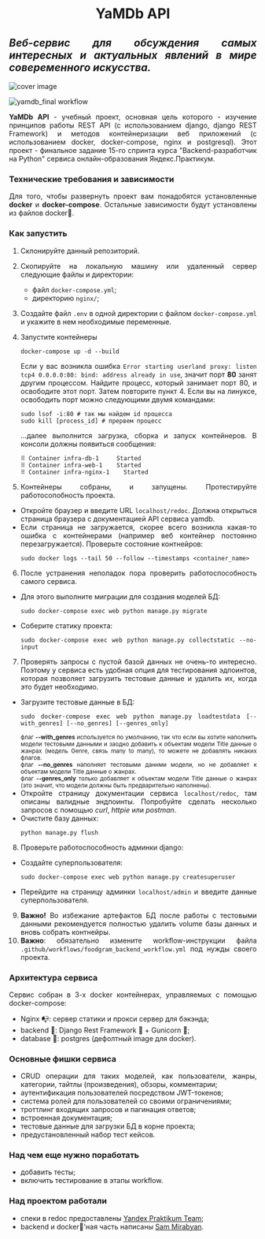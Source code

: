 <div style="text-align: center">

# YaMDb API
</div>

<div style="text-align: justify">

## _Веб-сервис для обсуждения самых интересных и актуальных явлений в мире совеременного искусства._

![cover image](https://1.bp.blogspot.com/_5B4d8ajFBoQ/S__zVQaqC8I/AAAAAAAAArw/i9FbR_vUpCI/s1600/ron-mueck9.jpg)

![yamdb_final workflow](https://github.com/sammirabyan/yamdb_final/actions/workflows/yamdb_workflow.yml/badge.svg)

**YaMDb API** - учебный проект, основная цель которого - изучение принципов работы REST API (с использованием django, django REST Framework) и методов контейнеризации веб приложений (с использованием docker, docker-compose, nginx и postgresql). Этот проект - финальное задание 15-го спринта курса "Backend-разработчик на Python" сервиса онлайн-образования Яндекс.Практикум.

### Технические требования и зависимости

Для того, чтобы развернуть проект вам понадобятся установленные **docker** и **docker-compose**.
Остальные зависимости будут установлены из файлов docker:whale:.

### Как запустить
1. Склонируйте данный репозиторий.
2. Скопируйте на локальную машину или удаленный сервер следующие файлы и директории:
    - файл `docker-compose.yml`;
    - директорию `nginx/`;
3. Создайте файл `.env` в одной директории с файлом `docker-compose.yml` и укажите в нем необходимые переменные.
4. Запустите контейнеры
    ```shell
    docker-compose up -d --build
    ```
    Если у вас возникла ошибка `Error starting userland proxy: listen tcp4 0.0.0.0:80: bind: address already in use`, значит порт __80__ занят другим процессом.
    Найдите процесс, который занимает порт 80, и освободите этот порт. Затем повторите пункт 4. 
    Если вы на линуксе, освободить порт можно следующими двумя командами:
    ```shell
    sudo lsof -i:80 # так мы найдем id процесса
    sudo kill [process_id] # прервем процесс
    ```

    ...далее выполнится загрузка, сборка и запуск  контейнеров. В консоли должны появиться сообщения:

    ```
    ⠿ Container infra-db-1     Started
    ⠿ Container infra-web-1    Started
    ⠿ Container infra-nginx-1    Started
    ```

5. Контейнеры собраны, и запущены. Протестируйте работосопобность проекта.

- Откройте браузер и введите URL `localhost/redoc`.
Должна открыться страница браузера с документацией API сервиса yamdb.
- Если страница не загружается, скорее всего возникла какая-то ошибка с контейнерами (например веб контейнер постоянно перезагружается).
Проверьте состояние контнейров:
    ```shell
    sudo docker logs --tail 50 --follow --timestamps <container_name>
    ```
6. После устранения неполадок пора проверить работоспособность самого сервиса.
- Для этого выполните миграции для создания моделей БД:
    ```shell
    sudo docker-compose exec web python manage.py migrate
    ```
- Соберите статику проекта:
    ```shell
    sudo docker-compose exec web python manage.py collectstatic --no-input
    ```
7. Проверять запросы с пустой базой данных не очень-то интересно. Поэтому у сервиса есть удобная опция для тестирования эдпоинтов, которая позволяет загрузить тестовые данные и удалить их, когда это будет необходимо.
- Загрузите тестовые данные в БД:
    ```shell
    sudo docker-compose exec web python manage.py loadtestdata [--with_genres] [--no_genres] [--genres_only]
    ```
    <sub>флаг __--with_genres__ используется по умолчанию, так что если вы хотите наполнить модели тестовыми данными и заодно добавить к объектам модели Title данные о жанрах (модель Genre, связь many to many), то можете не добавлять никаких флагов.<br>
    флаг __--no_genres__ наполняет тестовыми даннми модели, но не добавляет к объектам модели Title данные о жанрах.<br>
    флаг __--genres_only__ только добавляет к объектам модели Title данные о жанрах (это значит, что модели должны быть предварительно наполнены).</sub>
- Откройте страницу документации сервиса `localhost/redoc`, там описаны валидные эндпоинты. Попробуйте сделать несколько запросов с помощью _curl_, _httpie_ или _postman_.
- Очистите базу данных:
    ```shell
    python manage.py flush
    ```
8. Проверьте работоспособность админки django:
- Cоздайте суперпользователя: 
    ```shell
    sudo docker-compose exec web python manage.py createsuperuser
    ```
- Перейдите на страницу админки `localhost/admin` и введите данные суперпользователя.
9. **Важно!** Во избежание артефактов БД после работы с тестовыми данными рекомендуется полностью удалить volume базы данных и вновь собрать контнейры.
10. **Важно**: обязательно измените workflow-инструкции файла `.github/workflows/foodgram_backend_workflow.yml` под нужды своего проекта. 

### Архитектура сервиса
Сервис собран в 3-х docker контейнерах, управляемых с помощью docker-compose:
- Nginx :mailbox_with_no_mail:: сервер статики и прокси сервер для бэкэнда;
- backend :electric_plug:: Django Rest Framework :gun: + Gunicorn :carousel_horse:;
- database :1234:: postgres (дефолтный image для docker).

### Основные фишки сервиса
- CRUD операции для таких моделей, как пользователи, жанры, категории, тайтлы (произведения), обзоры, комментарии;
- аутентификация пользователей посредством JWT-токенов;
- система ролей для пользователей со своими ограничениями;
- троттлинг входящих запросов и пагинация ответов;
- встроенная документация;
- тестовые данные для загрузки БД в корне проекта;
- предустановленный набор тест кейсов.

### Над чем еще нужно поработать
- добавить тесты;
- включить тестирование в этапы workflow.

### Над проектом работали
- спеки в redoc предоставлены [Yandex Praktikum Team](https://github.com/yandex-praktikum);
- backend и docker:whale:'ная часть написаны [Sam Mirabyan](https://sammirabyan.github.io).

</div>
